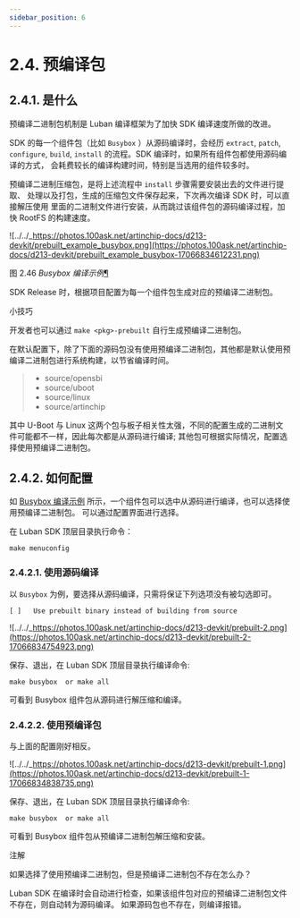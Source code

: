 ```yaml
---
sidebar_position: 6
---
```

# 2.4. 预编译包

## 2.4.1. 是什么

预编译二进制包机制是 Luban 编译框架为了加快 SDK 编译速度所做的改进。

SDK 的每一个组件包（比如 `Busybox` ）从源码编译时，会经历 `extract`, `patch`, `configure`, `build`, `install` 的流程。SDK 编译时，如果所有组件包都使用源码编译的方式， 会耗费较长的编译构建时间，特别是当选用的组件较多时。

预编译二进制压缩包，是将上述流程中 `install` 步骤需要安装出去的文件进行提取、 处理以及打包，生成的压缩包文件保存起来，下次再次编译 SDK 时，可以直接解压使用 里面的二进制文件进行安装，从而跳过该组件包的源码编译过程，加快 RootFS 的构建速度。

![../../_https://photos.100ask.net/artinchip-docs/d213-devkit/prebuilt_example_busybox.png](https://photos.100ask.net/artinchip-docs/d213-devkit/prebuilt_example_busybox-17066834612231.png)

图 2.46 *Busybox 编译示例*[¶](#id6)

SDK Release 时，根据项目配置为每一个组件包生成对应的预编译二进制包。

小技巧

开发者也可以通过 `make <pkg>-prebuilt` 自行生成预编译二进制包。

在默认配置下，除了下面的源码包没有使用预编译二进制包，其他都是默认使用预编译二进制包进行系统构建，以节省编译时间。

> - source/opensbi
> - source/uboot
> - source/linux
> - source/artinchip

其中 U-Boot 与 Linux 这两个包与板子相关性太强，不同的配置生成的二进制文件可能都不一样，因此每次都是从源码进行编译; 其他包可根据实际情况，配置选择使用预编译二进制包。

## 2.4.2. 如何配置

如 [Busybox 编译示例](#ref-to-lb-prebuilt-example) 所示，一个组件包可以选中从源码进行编译，也可以选择使用预编译二进制包。 可以通过配置界面进行选择。

在 Luban SDK 顶层目录执行命令：

```
make menuconfig
```

### 2.4.2.1. 使用源码编译

以 `Busybox` 为例，要选择从源码编译，只需将保证下列选项没有被勾选即可。

```
[ ]   Use prebuilt binary instead of building from source
```

![../../_https://photos.100ask.net/artinchip-docs/d213-devkit/prebuilt-2.png](https://photos.100ask.net/artinchip-docs/d213-devkit/prebuilt-2-17066834754923.png)

保存、退出，在 Luban SDK 顶层目录执行编译命令:

```
make busybox  or make all
```

可看到 Busybox 组件包从源码进行解压缩和编译。

### 2.4.2.2. 使用预编译包

与上面的配置刚好相反。

![../../_https://photos.100ask.net/artinchip-docs/d213-devkit/prebuilt-1.png](https://photos.100ask.net/artinchip-docs/d213-devkit/prebuilt-1-17066834838735.png)

保存、退出，在 Luban SDK 顶层目录执行编译命令:

```
make busybox  or make all
```

可看到 Busybox 组件包从预编译二进制包解压缩和安装。

注解

如果选择了使用预编译二进制包，但是预编译二进制包不存在怎么办？

Luban SDK 在编译时会自动进行检查，如果该组件包对应的预编译二进制包文件不存在，则自动转为源码编译。 如果源码包也不存在，则编译报错。